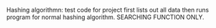 Hashing algorithmn:
test code for project
first lists out all data then runs program for normal hashing algorithm.
SEARCHING FUNCTION ONLY.
